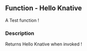 ## Function - Hello Knative 

A Test function ! 

### Description 

Returns Hello Knative when invoked ! 
